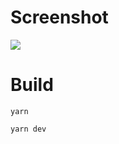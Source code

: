 # Screenshot

![](https://gbstatic.djyde.com/uPic/4pHMBH.png?x-oss-process=style/80)

# Build

```
yarn

yarn dev
```
